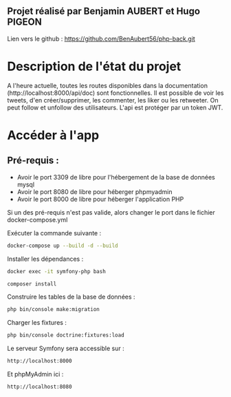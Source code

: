 ## Projet réalisé par Benjamin AUBERT et Hugo PIGEON
Lien vers le github : https://github.com/BenAubert56/php-back.git

# Description de l'état du projet
A l'heure actuelle, toutes les routes disponibles dans la documentation (http://localhost:8000/api/doc) sont fonctionnelles. Il est possible de voir les tweets, d'en créer/supprimer, les commenter, les liker ou les retweeter. On peut follow et unfollow des utilisateurs.
L'api est protéger par un token JWT.

# Accéder à l'app

## Pré-requis :
- Avoir le port 3309 de libre pour l'hébergement de la base de données mysql
- Avoir le port 8080 de libre pour héberger phpmyadmin
- Avoir le port 8000 de libre pour héberger l'application PHP

Si un des pré-requis n'est pas valide, alors changer le port dans le fichier docker-compose.yml

Exécuter la commande suivante :
```bash
docker-compose up --build -d --build
```
Installer les dépendances : 
```bash
docker exec -it symfony-php bash
```
```bash
composer install
```

Construire les tables de la base de données : 
```bash
php bin/console make:migration
```

Charger les fixtures :
```bash
php bin/console doctrine:fixtures:load
```

Le serveur Symfony sera accessible sur :
```bash
http://localhost:8000
```

Et phpMyAdmin ici :
```bash
http://localhost:8080
```